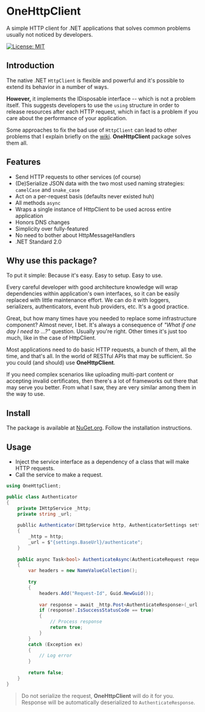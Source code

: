 # OneHttpClient

A simple HTTP client for .NET applications that solves common problems usually not noticed by developers.

[![License: MIT](https://img.shields.io/badge/License-MIT-yellow.svg)](https://opensource.org/licenses/MIT)

## Introduction

The native .NET `HttpClient` is flexible and powerful and it's possible to extend its behavior in a number of ways.

**However,** it implements the IDisposable interface -- which is not a problem itself. This suggests 
developers to use the `using` structure in order to release resources after each HTTP request, 
which in fact is a problem if you care about the performance of your application.

Some approaches to fix the bad use of `HttpClient` can lead to other problems that I explain briefly 
on the [wiki](https://github.com/psvaiter/one-http-client/wiki). **OneHttpClient** package solves them all.

## Features

- Send HTTP requests to other services (of course)
- (De)Serialize JSON data with the two most used naming strategies: `camelCase` and `snake_case`
- Act on a per-request basis (defaults never existed huh)
- All methods `async`
- Wraps a single instance of HttpClient to be used across entire application
- Honors DNS changes
- Simplicity over fully-featured
- No need to bother about HttpMessageHandlers
- .NET Standard 2.0

## Why use this package?

To put it simple: Because it's easy. Easy to setup. Easy to use.

Every careful developer with good architecture knowledge will wrap dependencies within application's 
own interfaces, so it can be easily replaced with little maintenance effort. We can do it with 
loggers, serializers, authenticators, event hub providers, etc. It's a good practice.

Great, but how many times have you needed to replace some infrastructure component? Almost never, I bet.
It's always a consequence of _"What if one day I need to ...?"_ question. Usually you're right. Other times 
it's just too much, like in the case of HttpClient.

Most applications need to do basic HTTP requests, a bunch of them, all the time, and that's all.
In the world of RESTful APIs that may be sufficient. So you could (and should) use **OneHttpClient**.

If you need complex scenarios like uploading multi-part content or accepting invalid certificates, 
then there's a lot of frameworks out there that may serve you better. From what I saw, they are very 
similar among them in the way to use.

## Install

The package is available at [NuGet.org](https://www.nuget.org/packages/OneHttpClient/). Follow the installation instructions.

## Usage

- Inject the service interface as a dependency of a class that will make HTTP requests.
- Call the service to make a request.

```csharp
using OneHttpClient;

public class Authenticator
{
    private IHttpService _http;
    private string _url;
        
    publlic Authenticator(IHttpService http, AuthenticatorSettings settings) 
    {
        _http = http;
        _url = $"{settings.BaseUrl}/authenticate";
    }
    
    public async Task<bool> AuthenticateAsync(AuthenticateRequest request)
    {
        var headers = new NameValueCollection();
        
        try
        {
            headers.Add("Request-Id", Guid.NewGuid());
            
            var response = await _http.Post<AuthenticateResponse>(_url, request, headers);            
            if (response?.IsSuccessStatusCode == true)
            {
                // Process response
                return true;
            }
        }
        catch (Exception ex)
        {
            // Log error
        }
        
        return false;
    }
}
```

> Do not serialize the request, **OneHttpClient** will do it for you. Response will be automatically deserialized to `AuthenticateResponse`.

